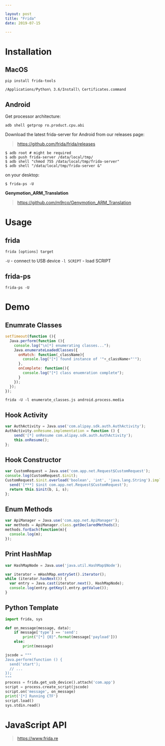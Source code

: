 ```yaml
---

layout: post
title: "Frida"
date: 2019-07-15

---
```


# Installation

## MacOS
```shell
pip install frida-tools
```

```shell
/Applications/Python\ 3.6/Install\ Certificates.command
```

## Android

Get processor architecture:

```shell
adb shell getprop ro.product.cpu.abi
```

Download the latest frida-server for Android from our releases page:

> <https://github.com/frida/frida/releases>


```shell
$ adb root # might be required
$ adb push frida-server /data/local/tmp/ 
$ adb shell "chmod 755 /data/local/tmp/frida-server"
$ adb shell "/data/local/tmp/frida-server &"
```

on your desktop:

```shell
$ frida-ps -U
```

**Genymotion_ARM_Translation**
> <https://github.com/m9rco/Genymotion_ARM_Translation>

# Usage
## frida
```shell
frida [options] target
```

`-U` - connect to USB device
`-l SCRIPT` - load SCRIPT

## frida-ps

```shell
frida-ps -U
```

# Demo
## Enumrate Classes
```js
setTimeout(function (){
  Java.perform(function (){
    console.log("\n[*] enumerating classes...");
    Java.enumerateLoadedClasses({
      onMatch: function(_className){
        console.log("[*] found instance of '"+_className+"'");
      },
      onComplete: function(){
        console.log("[*] class enuemration complete");
      }
    });
  });
});
```

```shell
frida -U -l enumerate_classes.js android.process.media
```

## Hook Activity
```js
var AuthActivity = Java.use('com.alipay.sdk.auth.AuthActivity');
AuthActivity.onResume.implementation = function () {
    send('[*] onResume com.alipay.sdk.auth.AuthActivity');
    this.onResume();
};
```

## Hook Constructor
```js
var CustomRequest = Java.use('com.app.net.Request$CustomRequest');
console.log(CustomRequest.$init);
CustomRequest.$init.overload('boolean', 'int', 'java.lang.String').implementation = function (b, i, s) {
  send('[***] $init com.app.net.Request$CustomRequest');
  return this.$init(b, i, s);
};
```

## Enum Methods
```js
var ApiManager = Java.use('com.app.net.ApiManager');
var methods = ApiManager.class.getDeclaredMethods();
methods.forEach(function(m){
  console.log(m);
});
```
## Print HashMap

```js
var HashMapNode = Java.use('java.util.HashMap$Node');

var iterator = mHashMap.entrySet().iterator();
while (iterator.hasNext()) {
  var entry = Java.cast(iterator.next(), HashMapNode);
  console.log(entry.getKey(),entry.getValue());
}
```

## Python Template
```py
import frida, sys

def on_message(message, data):
    if message['type'] == 'send':
        print("[*] {0}".format(message['payload']))
    else:
        print(message)

jscode = """
Java.perform(function () {
  send('start');
  // ...
});
"""
process = frida.get_usb_device().attach('com.app')
script = process.create_script(jscode)
script.on('message', on_message)
print('[*] Running CTF')
script.load()
sys.stdin.read()
```

# JavaScript API



> <https://www.frida.re>